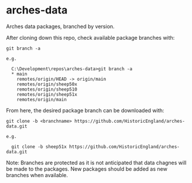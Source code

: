 # arches-data
Arches data packages, branched by version.


After cloning down this repo, check available package branches with:

    git branch -a

    e.g.

      C:\Development\repos\arches-data>git branch -a
      * main
        remotes/origin/HEAD -> origin/main
        remotes/origin/sheep50x 
        remotes/origin/sheep510  
        remotes/origin/sheep51x  
        remotes/origin/main
      
From here, the desired package branch can be downloaded with:
    
    git clone -b <branchname> https://github.com/HistoricEngland/arches-data.git
    
    e.g.
    
      git clone -b sheep51x https://github.com/HistoricEngland/arches-data.git
    
    
Note: Branches are protected as it is not anticipated that data chagnes will be made to the packages.
      New packages should be added as new branches when available.
